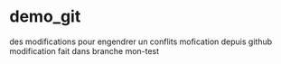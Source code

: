 demo_git
========

des modifications pour engendrer un conflits
mofication depuis github
modification fait dans branche mon-test

